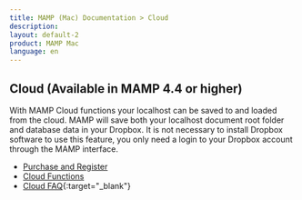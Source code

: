 ```yaml
---
title: MAMP (Mac) Documentation > Cloud 
description: 
layout: default-2
product: MAMP Mac
language: en
---
```


## Cloud (Available in MAMP 4.4 or higher)

With MAMP Cloud functions your localhost can be saved to and loaded from the cloud. MAMP will save both your localhost document root folder and database data in your Dropbox. It is not necessary to install Dropbox software to use this feature, you only need a login to your Dropbox account through the MAMP interface.

- [Purchase and Register](PurchaseRegister/)
- [Cloud Functions](CloudFunctions/)
- [Cloud FAQ](https://www.mamp.info/cloud/){:target="_blank"}
